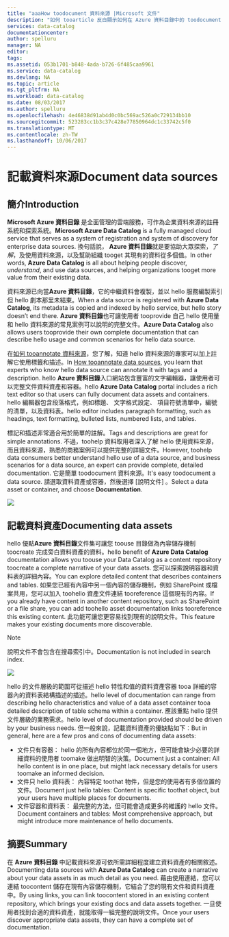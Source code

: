 ```yaml
---
title: "aaaHow toodocument 資料來源 |Microsoft 文件"
description: "如何 tooarticle 反白顯示如何在 Azure 資料目錄中的 toodocument 資料資產。"
services: data-catalog
documentationcenter: 
author: spelluru
manager: NA
editor: 
tags: 
ms.assetid: 053b1701-b848-4ada-b726-6f485caa9961
ms.service: data-catalog
ms.devlang: NA
ms.topic: article
ms.tgt_pltfrm: NA
ms.workload: data-catalog
ms.date: 08/03/2017
ms.author: spelluru
ms.openlocfilehash: 4e46838d91ab4d0c0bc569ac526a0c729134bb10
ms.sourcegitcommit: 523283cc1b3c37c428e77850964dc1c33742c5f0
ms.translationtype: MT
ms.contentlocale: zh-TW
ms.lasthandoff: 10/06/2017
---
```

# <a name="document-data-sources"></a><span data-ttu-id="09e2a-103">記載資料來源</span><span class="sxs-lookup"><span data-stu-id="09e2a-103">Document data sources</span></span>
## <a name="introduction"></a><span data-ttu-id="09e2a-104">簡介</span><span class="sxs-lookup"><span data-stu-id="09e2a-104">Introduction</span></span>
<span data-ttu-id="09e2a-105">**Microsoft Azure 資料目錄** 是全面管理的雲端服務，可作為企業資料來源的註冊系統和探索系統。</span><span class="sxs-lookup"><span data-stu-id="09e2a-105">**Microsoft Azure Data Catalog** is a fully managed cloud service that serves as a system of registration and system of discovery for enterprise data sources.</span></span> <span data-ttu-id="09e2a-106">換句話說， **Azure 資料目錄**就是要協助大眾探索，*了解*，及使用資料來源，以及幫助組織 tooget 其現有的資料從多個值。</span><span class="sxs-lookup"><span data-stu-id="09e2a-106">In other words, **Azure Data Catalog** is all about helping people discover, *understand*, and use data sources, and helping organizations tooget more value from their existing data.</span></span>

<span data-ttu-id="09e2a-107">資料來源已向當**Azure 資料目錄**，它的中繼資料會複製，並以 hello 服務編製索引但 hello 劇本那里未結束。</span><span class="sxs-lookup"><span data-stu-id="09e2a-107">When a data source is registered with **Azure Data Catalog**, its metadata is copied and indexed by hello service, but hello story doesn’t end there.</span></span> <span data-ttu-id="09e2a-108">**Azure 資料目錄**也可讓使用者 tooprovide 自己 hello 使用量和 hello 資料來源的常見案例可以說明的完整文件。</span><span class="sxs-lookup"><span data-stu-id="09e2a-108">**Azure Data Catalog** also allows users tooprovide their own complete documentation that can describe hello usage and common scenarios for hello data source.</span></span>

<span data-ttu-id="09e2a-109">在[如何 tooannotate 資料來源](data-catalog-how-to-annotate.md)，您了解，知道 hello 資料來源的專家可以加上註解它使用標籤和描述。</span><span class="sxs-lookup"><span data-stu-id="09e2a-109">In [How tooannotate data sources](data-catalog-how-to-annotate.md), you learn that experts who know hello data source can annotate it with tags and a description.</span></span> <span data-ttu-id="09e2a-110">hello **Azure 資料目錄**入口網站包含豐富的文字編輯器，讓使用者可以完整文件資料資產和容器。</span><span class="sxs-lookup"><span data-stu-id="09e2a-110">hello **Azure Data Catalog** portal includes a rich text editor so that users can fully document data assets and containers.</span></span> <span data-ttu-id="09e2a-111">hello 編輯器包含段落格式，例如標題、 文字格式設定、 項目符號清單中，編號的清單，以及資料表。</span><span class="sxs-lookup"><span data-stu-id="09e2a-111">hello editor includes paragraph formatting, such as headings, text formatting, bulleted lists, numbered lists, and tables.</span></span>

<span data-ttu-id="09e2a-112">標記和描述非常適合用於簡單的註解。</span><span class="sxs-lookup"><span data-stu-id="09e2a-112">Tags and descriptions are great for simple annotations.</span></span> <span data-ttu-id="09e2a-113">不過，toohelp 資料取用者深入了解 hello 使用資料來源，而且資料來源，熟悉的商務案例可以提供完整的詳細文件。</span><span class="sxs-lookup"><span data-stu-id="09e2a-113">However, toohelp data consumers better understand hello use of a data source, and business scenarios for a data source, an expert can provide complete, detailed documentation.</span></span> <span data-ttu-id="09e2a-114">它是簡單 toodocument 資料來源。</span><span class="sxs-lookup"><span data-stu-id="09e2a-114">It's easy toodocument a data source.</span></span> <span data-ttu-id="09e2a-115">請選取資料資產或容器，然後選擇 [說明文件] 。</span><span class="sxs-lookup"><span data-stu-id="09e2a-115">Select a data asset or container, and choose **Documentation**.</span></span>

![](media/data-catalog-documentation/data-catalog-documentation.png)

## <a name="documenting-data-assets"></a><span data-ttu-id="09e2a-116">記載資料資產</span><span class="sxs-lookup"><span data-stu-id="09e2a-116">Documenting data assets</span></span>
<span data-ttu-id="09e2a-117">hello 優點**Azure 資料目錄**文件集可讓您 toouse 目錄做為內容儲存機制 toocreate 完成旁白資料資產的資料。</span><span class="sxs-lookup"><span data-stu-id="09e2a-117">hello benefit of **Azure Data Catalog** documentation allows you toouse your Data Catalog as a content repository toocreate a complete narrative of your data assets.</span></span> <span data-ttu-id="09e2a-118">您可以探索說明容器和資料表的詳細內容。</span><span class="sxs-lookup"><span data-stu-id="09e2a-118">You can explore detailed content that describes containers and tables.</span></span> <span data-ttu-id="09e2a-119">如果您已經有內容中另一個內容的儲存機制，例如 SharePoint 或檔案共用，您可以加入 toohello 資產文件連結 tooreference 這個現有的內容。</span><span class="sxs-lookup"><span data-stu-id="09e2a-119">If you already have content in another content repository, such as SharePoint or a file share, you can add toohello asset documentation links tooreference this existing content.</span></span> <span data-ttu-id="09e2a-120">此功能可讓您更容易找到現有的說明文件。</span><span class="sxs-lookup"><span data-stu-id="09e2a-120">This feature makes your existing documents more discoverable.</span></span>

> [!NOTE]
> <span data-ttu-id="09e2a-121">說明文件不會包含在搜尋索引中。</span><span class="sxs-lookup"><span data-stu-id="09e2a-121">Documentation is not included in search index.</span></span>
>
>

![](media/data-catalog-documentation/data-catalog-documentation2.png)

<span data-ttu-id="09e2a-122">hello 的文件層級的範圍可從描述 hello 特性和值的資料資產容器 tooa 詳細的容器內的資料表結構描述的描述。</span><span class="sxs-lookup"><span data-stu-id="09e2a-122">hello level of documentation can range from describing hello characteristics and value of a data asset container tooa detailed description of table schema within a container.</span></span> <span data-ttu-id="09e2a-123">應該重點 hello 提供文件層級的業務需求。</span><span class="sxs-lookup"><span data-stu-id="09e2a-123">hello level of documentation provided should be driven by your business needs.</span></span> <span data-ttu-id="09e2a-124">但一般來說，記載資料資產的優缺點如下︰</span><span class="sxs-lookup"><span data-stu-id="09e2a-124">But in general, here are a few pros and cons of documenting data assets:</span></span>

* <span data-ttu-id="09e2a-125">文件只有容器： hello 的所有內容都位於同一個地方，但可能會缺少必要的詳細資料的使用者 toomake 做出明智的決策。</span><span class="sxs-lookup"><span data-stu-id="09e2a-125">Document just a container: All hello content is in one place, but might lack necessary details for users toomake an informed decision.</span></span>
* <span data-ttu-id="09e2a-126">文件只 hello 資料表： 內容特定 toothat 物件，但是您的使用者有多個位置的文件。</span><span class="sxs-lookup"><span data-stu-id="09e2a-126">Document just hello tables: Content is specific toothat object, but your users have multiple places for documents.</span></span>
* <span data-ttu-id="09e2a-127">文件容器和資料表： 最完整的方法，但可能會造成更多的維護的 hello 文件。</span><span class="sxs-lookup"><span data-stu-id="09e2a-127">Document containers and tables: Most comprehensive approach, but might introduce more maintenance of hello documents.</span></span>

## <a name="summary"></a><span data-ttu-id="09e2a-128">摘要</span><span class="sxs-lookup"><span data-stu-id="09e2a-128">Summary</span></span>
<span data-ttu-id="09e2a-129">在 **Azure 資料目錄** 中記載資料來源可依所需詳細程度建立資料資產的相關敘述。</span><span class="sxs-lookup"><span data-stu-id="09e2a-129">Documenting data sources with **Azure Data Catalog** can create a narrative about your data assets in as much detail as you need.</span></span>  <span data-ttu-id="09e2a-130">藉由使用連結，您可以連結 toocontent 儲存在現有內容儲存機制，它結合了您的現有文件和資料資產中。</span><span class="sxs-lookup"><span data-stu-id="09e2a-130">By using links, you can link toocontent stored in an existing content repository, which brings your existing docs and data assets together.</span></span> <span data-ttu-id="09e2a-131">一旦使用者找到合適的資料資產，就能取得一組完整的說明文件。</span><span class="sxs-lookup"><span data-stu-id="09e2a-131">Once your users discover appropriate data assets, they can have a complete set of documentation.</span></span>
